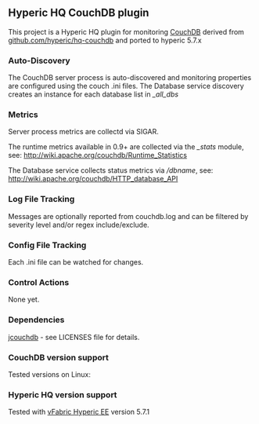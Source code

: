 ## Hyperic HQ CouchDB plugin

This project is a Hyperic HQ plugin for monitoring [CouchDB](http://couchdb.apache.org/)
derived from [github.com/hyperic/hq-couchdb](http://github.com/hyperic/hq-couchdb) and ported
to hyperic 5.7.x

### Auto-Discovery

The CouchDB server process is auto-discovered and monitoring properties are configured
using the couch .ini files.  The Database service discovery creates an instance for each
database list in *_all_dbs*

### Metrics

Server process metrics are collectd via SIGAR.

The runtime metrics available in 0.9+ are collected via the *_stats* module,
see: <http://wiki.apache.org/couchdb/Runtime_Statistics>

The Database service collects status metrics via */dbname*,
see: <http://wiki.apache.org/couchdb/HTTP_database_API>

### Log File Tracking

Messages are optionally reported from couchdb.log and can be filtered by severity level
and/or regex include/exclude.

### Config File Tracking

Each .ini file can be watched for changes.

### Control Actions

None yet.

### Dependencies

[jcouchdb](http://code.google.com/p/jcouchdb/) - see LICENSES file for details.

### CouchDB version support

Tested versions on Linux:

### Hyperic HQ version support

Tested with [vFabric Hyperic EE](https://www.vmware.com/support/pubs/hyperic-pubs.html) version 5.7.1

